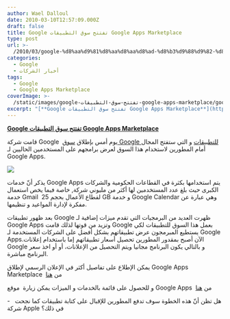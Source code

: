 ```yaml
---
author: Wael Dalloul
date: 2010-03-10T12:57:09.000Z
draft: false
title: Google تفتتح سوق التطبيقات Google Apps Marketplace
type: post
url: >-
  /2010/03/google-%d8%aa%d9%81%d8%aa%d8%aa%d8%ad-%d8%b3%d9%88%d9%82-%d8%a7%d9%84%d8%aa%d8%b7%d8%a8%d9%8a%d9%82%d8%a7%d8%aa-google-apps-marketplace/
categories:
  - Google
  - أخبار الشركات
tags:
  - Google
  - Google Apps Marketplace
coverImage: >-
  /static/images/google-تفتتح-سوق-التطبيقات-google-apps-marketplace/google_apps.jpg
excerpt: "[**Google تفتتح سوق التطبيقات Google Apps Marketplace**](https://www.it-scoop.com/2010/03/google-%d8%aa%d9%81%d8%aa%d8%aa%d8%ad-%d8%b3%d9%88%d9%82-%d8%a7%d9%84%d8%aa%d8%b7%d8%a8%d9%8a%d9%82%d8%a7%d8%aa-google-apps-marketplace/)\n\nقامت شركة Google\_ يوم أمس بإطلاق [سوق Google للتطبيقات](http://www.google.com/enterprise/marketplace/home) و التي ستفتح المجال أمام المطورين لاستخدام هذا السوق لعرض برامجهم على المستخدمين الحاليين لـ Google Apps.\n\n\n\nيذكر أنّ خدمات Google Apps يتم استخدامها بكثرة في"
---
```

[**Google تفتتح سوق التطبيقات Google Apps Marketplace**](https://www.it-scoop.com/2010/03/google-%d8%aa%d9%81%d8%aa%d8%aa%d8%ad-%d8%b3%d9%88%d9%82-%d8%a7%d9%84%d8%aa%d8%b7%d8%a8%d9%8a%d9%82%d8%a7%d8%aa-google-apps-marketplace/)

قامت شركة Google  يوم أمس بإطلاق [سوق Google للتطبيقات](http://www.google.com/enterprise/marketplace/home) و التي ستفتح المجال أمام المطورين لاستخدام هذا السوق لعرض برامجهم على المستخدمين الحاليين لـ Google Apps.

![](/static/images/google-تفتتح-سوق-التطبيقات-google-apps-marketplace/google_apps.jpg)

يذكر أنّ خدمات Google Apps يتم استخدامها بكثرة في القطاعات الحكومية والشركات الكبرى حيث بلغ عدد المستخدمين لها أكثر من مليوني شركة, خاصة فيما يخص استعمال خدمة Gmail  لقطاع الأعمال بحجم 25 GB و خدمة Google Calendar وهي عبارة عن مفكرة لإدارة المواعيد و تنظيمها.

بعد ظهور تطبيقات Google ظهرت العديد من البرمجيات التي تقدم ميزات إضافية لـ Google Apps وتزيد من قوتها لذلك قامت Google بعمل هذا السوق للتطبيقات لكي يستطيع المبرمجون عرض تطبيقاتهم بشكل أفضل على الشركات المستخدمة لـ Google Apps.الآن أصبح بمقدور المطورين تحصيل أسعار تطبيقاتهم إما باستخدام إعلانات Google و بالتالي يكون البرنامج مجانيا ويتم التحصيل من الإعلانات، أو أو اخذ سعر البرنامج مباشرة.

يمكن الإطلاع على تفاصيل أكثر في الإعلان الرسمي لإطلاق Google Apps Marketplace  من [هنا](http://googleblog.blogspot.com/2010/03/open-for-business-google-apps.html)

و للحصول على قائمة بالخدمات و الميزات يمكن زيارة  موقع Google Apps  من [هنا](http://www.google.com/apps/intl/en/business/index.html)

\-   هل تظن أنّ هذه الخطوة سوف تدفع المطورين للإقبال على كتابة تطبيقات كما نجحت شركة Apple في ذلك؟
